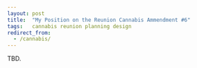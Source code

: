 ```yaml
---
layout: post
title:  "My Position on the Reunion Cannabis Ammendment #6"
tags:   cannabis reunion planning design
redirect_from:
  - /cannabis/
---
```


TBD.
